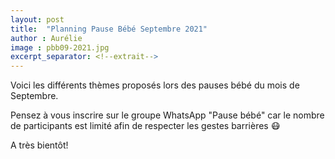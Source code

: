 ```yaml
---
layout: post
title:  "Planning Pause Bébé Septembre 2021"
author : Aurélie
image : pbb09-2021.jpg
excerpt_separator: <!--extrait-->
---
```


Voici les différents thèmes proposés lors des pauses bébé du mois de Septembre.

Pensez à vous inscrire sur le groupe WhatsApp "Pause bébé" car le nombre de participants est limité afin de respecter les gestes barrières 😷

A très bientôt!
<!--extrait-->
